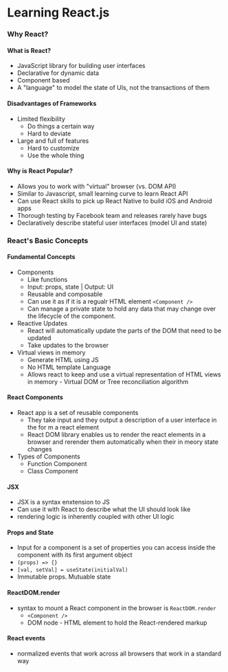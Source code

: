 # Learning React.js 
  
### Why React? 

#### What is React?
- JavaScript library for building user interfaces 
- Declarative for dynamic data
- Component based 
- A "language" to model the state of UIs, not the transactions of them

#### Disadvantages of Frameworks 
- Limited flexibility 
  - Do things a certain way 
  - Hard to deviate
- Large and full of features 
  - Hard to customize 
  - Use the whole thing

#### Why is React Popular?
- Allows you to work with "virtual" browser (vs. DOM API)
- Similar to Javascript, small learning curve to learn React API
- Can use React skills to pick up React Native to build iOS and Android apps 
- Thorough testing by Facebook team and releases rarely have bugs
- Declaratively describe stateful user interfaces (model UI and state)


### React's Basic Concepts

#### Fundamental Concepts
- Components 
  - Like functions 
  - Input: props, state | Output: UI
  - Reusable and composable
  - Can use it as if it is a regualr HTML element `<Component />`
  - Can manage a private state to hold any data that may change over the lifecycle of the component.
- Reactive Updates 
  - React will automatically update the parts of the DOM that need to be updated 
  - Take updates to the browser 
- Virtual views in memory 
  - Generate HTML using JS
  - No HTML template Language 
  - Allows react to keep and use a virtual representation of HTML views in memory - Virtual DOM or Tree reconciliation algorithm

#### React Components
- React app is a set of reusable components
  - They take input and they output a description of a user interface in the for m a react element 
  - React DOM library enables us to render the react elements in a browser and rerender them automatically when their in meory state changes
- Types of Components
  - Function Component 
  - Class Component 

#### JSX
- JSX is a syntax enxtension to JS 
- Can use it with React to describe what the UI should look like 
- rendering logic is inherently coupled with other UI logic
  
#### Props and State 
- Input for a component is a set of properties you can access inside the component with its first argument object
- `(props) => {}`
- `[val, setVal] = useState(initialVal)`
- Immutable props. Mutuable state 

#### ReactDOM.render
- syntax to mount a React component in the browser is `ReactDOM.render`
  - `<Component />`
  - DOM node - HTML element to hold the React-rendered markup

#### React events 
- normalized events that work across all browsers that work in a standard way